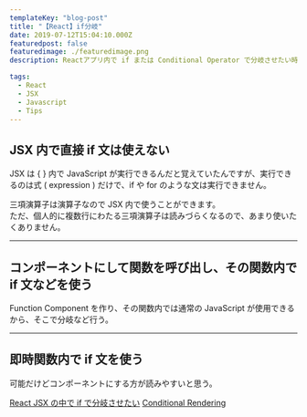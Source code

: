 ```yaml
---
templateKey: "blog-post"
title: "【React】if分岐"
date: 2019-07-12T15:04:10.000Z
featuredpost: false
featuredimage: ./featuredimage.png
description: Reactアプリ内で if または Conditional Operator で分岐させたい時に、いつも混乱するのでまとめ

tags:
  - React
  - JSX
  - Javascript
  - Tips
---
```


## JSX 内で直接 if 文は使えない

JSX は { } 内で JavaScript が実行できるんだと覚えていたんですが、実行できるのは式 ( expression ) だけで、if や for のような文は実行できません。

三項演算子は演算子なので JSX 内で使うことができます。  
ただ、個人的に複数行にわたる三項演算子は読みづらくなるので、あまり使いたくありません。

---

## コンポーネントにして関数を呼び出し、その関数内で if 文などを使う

Function Component を作り、その関数内では通常の JavaScript が使用できるから、そこで分岐など行う。

---

## 即時関数内で if 文を使う

可能だけどコンポーネントにする方が読みやすいと思う。

[React JSX の中で if で分岐させたい](https://chaika.hatenablog.com/entry/2019/05/16/083000)
[Conditional Rendering](https://reactjs.org/docs/conditional-rendering.html)
